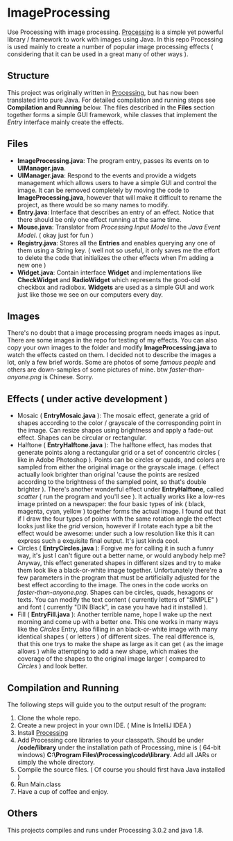 # ImageProcessing
Use Processing with image processing. [Processing](http://processing.org) is a simple yet powerful library / framework to work with images using Java. In this repo Processing is used mainly to create a number of popular image processing effects ( considering that it can be used in a great many of other ways ).

## Structure
This project was originally written in [Processing](http://processing.org), but has now been translated into pure Java.
For detailed compilation and running steps see **Compilation and Running** below.
The files described in the **Files** section together forms a simple GUI framework, while classes that implement the *Entry* interface mainly create the effects.

## Files
* **ImageProcessing.java**: The program entry, passes its events on to **UIManager.java**.
* **UIManager.java**: Respond to the events and provide a widgets management which allows users to have a simple GUI and control the image. It can be removed completely by moving the code to **ImageProcessing.java**, however that will make it difficult to rename the project, as there would be so many names to modify.
* **Entry.java**: Interface that describes an entry of an effect. Notice that there should be only one effect running at the same time.
* **Mouse.java**: Translator from *Processing Input Model* to the *Java Event Model*. ( okay just for fun ）
* **Registry.java**: Stores all the **Entries** and enables querying any one of them using a String key. ( well not so useful, it only saves me the effort to delete the code that initializes the other effects when I'm adding a new one )
* **Widget.java**: Contain interface **Widget** and implementations like **CheckWidget** and **RadioWidget** which represents the good-old checkbox and radiobox. **Widgets** are used as a simple GUI and work just like those we see on our computers every day.

## Images
There's no doubt that a image processing program needs images as input. There are some images in the repo for testing of my effects.
You can also copy your own images to the folder and modify **ImageProcessing.java** to watch the effects casted on them.
I decided not to describe the images a lot, only a few brief words. Some are photos of some *famous people* and others are down-samples of some pictures of mine.
btw *faster-than-anyone.png* is Chinese. Sorry.

## Effects ( under active development )
* Mosaic ( **EntryMosaic.java** ): The mosaic effect, generate a grid of shapes according to the color / grayscale of the corresponding point in the image. Can resize shapes using brightness and apply a fade-out effect. Shapes can be circular or rectangular.
* Halftone ( **EntryHalftone.java** ): The halftone effect, has modes that generate points along a rectangular grid or a set of concentric circles ( like in Adobe Photoshop ). Points can be circles or quads, and colors are sampled from either the original image or the grayscale image. ( effect actually look brighter than original 'cause the points are resized according to the brightness of the sampled point, so that's double brighter ). There's another wonderful effect under **EntryHalftone**, called *scatter* ( run the program and you'll see ). It actually works like a low-res image printed on a newspaper: the four basic types of ink ( black, magenta, cyan, yellow ) together forms the actual image. I found out that if I draw the four types of points with the same rotation angle the effect looks just like the *grid* version, however if I rotate each type a bit the effect would be awesome: under such a low resolution like this it can express such a exquisite final output. It's just kinda cool.
* Circles ( **EntryCircles.java** ): Forgive me for calling it in such a funny way, it's just I can't figure out a better name, or would anybody help me? Anyway, this effect generated shapes in different sizes and try to make them look like a black-or-white image together. Unfortunately there're a few parameters in the program that must be artificially adjusted for the best effect according to the image. The ones in the code works on *faster-than-anyone.png*. Shapes can be circles, quads, hexagons or texts. You can modify the text content ( currently letters of "SIMPLE" ) and font ( currently "DIN Black", in case you have had it installed ).
* Fill ( **EntryFill.java** ): Another terrible name, hope I wake up the next morning and come up with a better one. This one works in many ways like the *Circles* Entry, also filling in an black-or-white image with many identical shapes ( or letters ) of different sizes. The real difference is, that this one trys to make the shape as large as it can get ( as the image allows ) while attempting to add a new shape, which makes the coverage of the shapes to the original image larger ( compared to *Circles* ) and look better.

## Compilation and Running
The following steps will guide you to the output result of the program:
1. Clone the whole repo.
2. Create a new project in your own IDE. ( Mine is IntelliJ IDEA )
3. Install [Processing](http://processing.org)
4. Add Processing core libraries to your classpath. Should be under **/code/library** under the installation path of Processing, mine is ( 64-bit windows) **C:\Program Files\Processing\code\library**. Add all JARs or simply the whole directory.
5. Compile the source files. ( Of course you should first hava Java installed )
6. Run Main.class
7. Have a cup of coffee and enjoy.

## Others
This projects compiles and runs under Processing 3.0.2 and java 1.8. 
